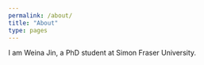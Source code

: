 ```yaml
---
permalink: /about/
title: "About"
type: pages
---
```


I am Weina Jin, a PhD student at Simon Fraser University.